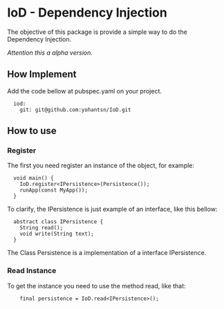 # IoD - Dependency Injection

The objective of this package is provide a simple way to do the Dependency Injection.

*Attention this a alpha version.*

## How Implement

Add the code bellow at pubspec.yaml on your project.
```
  iod: 
    git: git@github.com:yohantsn/IoD.git
```

## How to use
### Register
The first you need register an instance of the object, for example:
```
  void main() {
    IoD.register<IPersistence>(Persistence());
    runApp(const MyApp());
  }
```
To clarify, the IPersistence is just example of an interface, like this bellow:
```
  abstract class IPersistence {
    String read();
    void write(String text);
  }
```

The Class Persistence is a implementation of a interface IPersistence.

### Read Instance

To get the instance you need to use the method read, like that:
```
    final persistence = IoD.read<IPersistence>();
```
